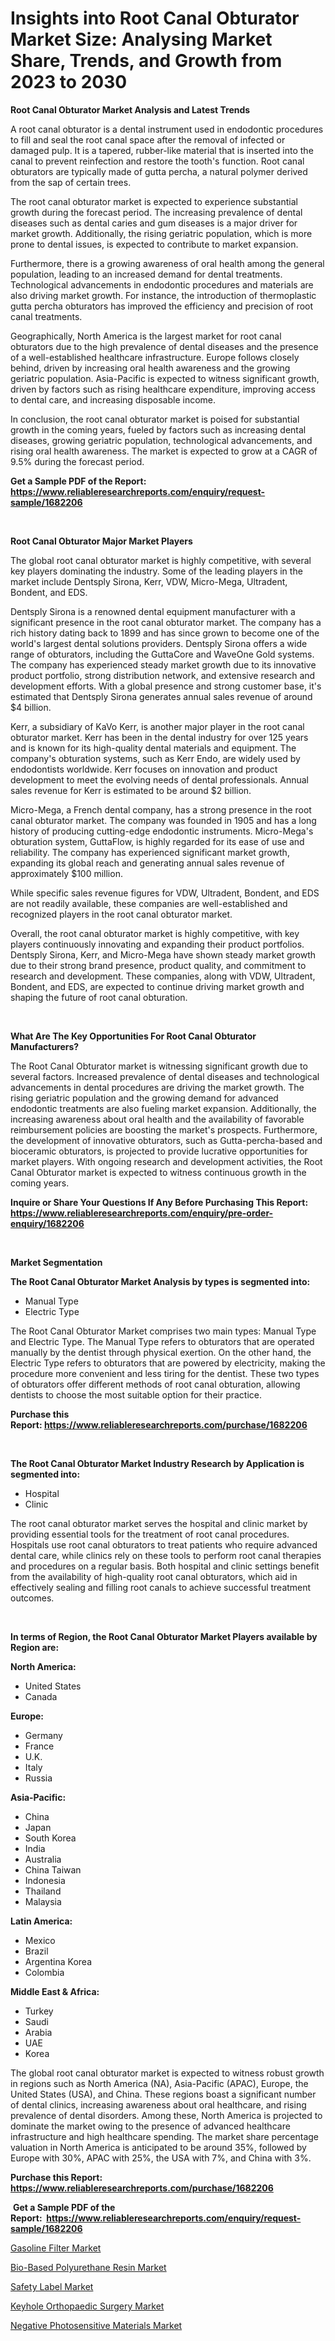 <p><h1>Insights into Root Canal Obturator Market Size: Analysing Market Share, Trends, and Growth from 2023 to 2030</h1></p><p><strong>Root Canal Obturator Market Analysis and Latest Trends</strong></p>
<p><p>A root canal obturator is a dental instrument used in endodontic procedures to fill and seal the root canal space after the removal of infected or damaged pulp. It is a tapered, rubber-like material that is inserted into the canal to prevent reinfection and restore the tooth's function. Root canal obturators are typically made of gutta percha, a natural polymer derived from the sap of certain trees.</p><p>The root canal obturator market is expected to experience substantial growth during the forecast period. The increasing prevalence of dental diseases such as dental caries and gum diseases is a major driver for market growth. Additionally, the rising geriatric population, which is more prone to dental issues, is expected to contribute to market expansion.</p><p>Furthermore, there is a growing awareness of oral health among the general population, leading to an increased demand for dental treatments. Technological advancements in endodontic procedures and materials are also driving market growth. For instance, the introduction of thermoplastic gutta percha obturators has improved the efficiency and precision of root canal treatments.</p><p>Geographically, North America is the largest market for root canal obturators due to the high prevalence of dental diseases and the presence of a well-established healthcare infrastructure. Europe follows closely behind, driven by increasing oral health awareness and the growing geriatric population. Asia-Pacific is expected to witness significant growth, driven by factors such as rising healthcare expenditure, improving access to dental care, and increasing disposable income.</p><p>In conclusion, the root canal obturator market is poised for substantial growth in the coming years, fueled by factors such as increasing dental diseases, growing geriatric population, technological advancements, and rising oral health awareness. The market is expected to grow at a CAGR of 9.5% during the forecast period.</p></p>
<p><strong>Get a Sample PDF of the Report:&nbsp; <a href="https://www.reliableresearchreports.com/enquiry/request-sample/1682206">https://www.reliableresearchreports.com/enquiry/request-sample/1682206</a></strong></p>
<p>&nbsp;</p>
<p><strong>Root Canal Obturator Major Market Players</strong></p>
<p><p>The global root canal obturator market is highly competitive, with several key players dominating the industry. Some of the leading players in the market include Dentsply Sirona, Kerr, VDW, Micro-Mega, Ultradent, Bondent, and EDS.</p><p>Dentsply Sirona is a renowned dental equipment manufacturer with a significant presence in the root canal obturator market. The company has a rich history dating back to 1899 and has since grown to become one of the world's largest dental solutions providers. Dentsply Sirona offers a wide range of obturators, including the GuttaCore and WaveOne Gold systems. The company has experienced steady market growth due to its innovative product portfolio, strong distribution network, and extensive research and development efforts. With a global presence and strong customer base, it's estimated that Dentsply Sirona generates annual sales revenue of around $4 billion.</p><p>Kerr, a subsidiary of KaVo Kerr, is another major player in the root canal obturator market. Kerr has been in the dental industry for over 125 years and is known for its high-quality dental materials and equipment. The company's obturation systems, such as Kerr Endo, are widely used by endodontists worldwide. Kerr focuses on innovation and product development to meet the evolving needs of dental professionals. Annual sales revenue for Kerr is estimated to be around $2 billion.</p><p>Micro-Mega, a French dental company, has a strong presence in the root canal obturator market. The company was founded in 1905 and has a long history of producing cutting-edge endodontic instruments. Micro-Mega's obturation system, GuttaFlow, is highly regarded for its ease of use and reliability. The company has experienced significant market growth, expanding its global reach and generating annual sales revenue of approximately $100 million.</p><p>While specific sales revenue figures for VDW, Ultradent, Bondent, and EDS are not readily available, these companies are well-established and recognized players in the root canal obturator market.</p><p>Overall, the root canal obturator market is highly competitive, with key players continuously innovating and expanding their product portfolios. Dentsply Sirona, Kerr, and Micro-Mega have shown steady market growth due to their strong brand presence, product quality, and commitment to research and development. These companies, along with VDW, Ultradent, Bondent, and EDS, are expected to continue driving market growth and shaping the future of root canal obturation.</p></p>
<p>&nbsp;</p>
<p><strong>What Are The Key Opportunities For Root Canal Obturator Manufacturers?</strong></p>
<p><p>The Root Canal Obturator market is witnessing significant growth due to several factors. Increased prevalence of dental diseases and technological advancements in dental procedures are driving the market growth. The rising geriatric population and the growing demand for advanced endodontic treatments are also fueling market expansion. Additionally, the increasing awareness about oral health and the availability of favorable reimbursement policies are boosting the market's prospects. Furthermore, the development of innovative obturators, such as Gutta-percha-based and bioceramic obturators, is projected to provide lucrative opportunities for market players. With ongoing research and development activities, the Root Canal Obturator market is expected to witness continuous growth in the coming years.</p></p>
<p><strong>Inquire or Share Your Questions If Any Before Purchasing This Report: <a href="https://www.reliableresearchreports.com/enquiry/pre-order-enquiry/1682206">https://www.reliableresearchreports.com/enquiry/pre-order-enquiry/1682206</a></strong></p>
<p>&nbsp;</p>
<p><strong>Market Segmentation</strong></p>
<p><strong>The Root Canal Obturator Market Analysis by types is segmented into:</strong></p>
<p><ul><li>Manual Type</li><li>Electric Type</li></ul></p>
<p><p>The Root Canal Obturator Market comprises two main types: Manual Type and Electric Type. The Manual Type refers to obturators that are operated manually by the dentist through physical exertion. On the other hand, the Electric Type refers to obturators that are powered by electricity, making the procedure more convenient and less tiring for the dentist. These two types of obturators offer different methods of root canal obturation, allowing dentists to choose the most suitable option for their practice.</p></p>
<p><strong>Purchase this Report:&nbsp;<a href="https://www.reliableresearchreports.com/purchase/1682206">https://www.reliableresearchreports.com/purchase/1682206</a></strong></p>
<p>&nbsp;</p>
<p><strong>The Root Canal Obturator Market Industry Research by Application is segmented into:</strong></p>
<p><ul><li>Hospital</li><li>Clinic</li></ul></p>
<p><p>The root canal obturator market serves the hospital and clinic market by providing essential tools for the treatment of root canal procedures. Hospitals use root canal obturators to treat patients who require advanced dental care, while clinics rely on these tools to perform root canal therapies and procedures on a regular basis. Both hospital and clinic settings benefit from the availability of high-quality root canal obturators, which aid in effectively sealing and filling root canals to achieve successful treatment outcomes.</p></p>
<p>&nbsp;</p>
<p><strong>In terms of Region, the Root Canal Obturator Market Players available by Region are:</strong></p>
<p>
    <p> <strong> North America: </strong>
        <ul>
            <li>United States</li>
            <li>Canada</li>
        </ul>
        </p> 
    <p> <strong> Europe: </strong>
        <ul>
            <li>Germany</li>
            <li>France</li>
            <li>U.K.</li>
            <li>Italy</li>
            <li>Russia</li>
        </ul>
        </p> 
    <p> <strong> Asia-Pacific: </strong>
        <ul>
            <li>China</li>
            <li>Japan</li>
            <li>South Korea</li>
            <li>India</li>
            <li>Australia</li>
            <li>China Taiwan</li>
            <li>Indonesia</li>
            <li>Thailand</li>
            <li>Malaysia</li>
        </ul>
        </p> 
    <p> <strong> Latin America: </strong>
        <ul>
            <li>Mexico</li>
            <li>Brazil</li>
            <li>Argentina Korea</li>
            <li>Colombia</li>
        </ul>
        </p> 
    <p> <strong> Middle East & Africa: </strong>
        <ul>
            <li>Turkey</li>
            <li>Saudi</li>
            <li>Arabia</li>
            <li>UAE</li>
            <li>Korea</li>
        </ul>
    </p>
    </p>
<p><p>The global root canal obturator market is expected to witness robust growth in regions such as North America (NA), Asia-Pacific (APAC), Europe, the United States (USA), and China. These regions boast a significant number of dental clinics, increasing awareness about oral healthcare, and rising prevalence of dental disorders. Among these, North America is projected to dominate the market owing to the presence of advanced healthcare infrastructure and high healthcare spending. The market share percentage valuation in North America is anticipated to be around 35%, followed by Europe with 30%, APAC with 25%, the USA with 7%, and China with 3%.</p></p>
<p><strong>Purchase this Report: <a href="https://www.reliableresearchreports.com/purchase/1682206">https://www.reliableresearchreports.com/purchase/1682206</a></strong></p>
<p>&nbsp;<strong>Get a Sample PDF of the Report:&nbsp;&nbsp;<a href="https://www.reliableresearchreports.com/enquiry/request-sample/1682206">https://www.reliableresearchreports.com/enquiry/request-sample/1682206</a></strong></p>
<p><strong></strong></p>
<p><p><a href="https://github.com/dziulagalemab/Market-Research-Report-List-1/blob/main/gasoline-filter-market.md">Gasoline Filter Market</a></p><p><a href="https://www.linkedin.com/pulse/bio-based-polyurethane-resin-market-research-report-unlocks/">Bio-Based Polyurethane Resin Market</a></p><p><a href="https://medium.com/@gabriellemcgrath66/safety-label-market-size-growth-forecast-2023-2030-53993ddee1d3">Safety Label Market</a></p><p><a href="https://medium.com/@sheilahaley2023/keyhole-orthopaedic-surgery-market-furnishes-information-on-market-share-market-trends-and-market-d8a45de87530">Keyhole Orthopaedic Surgery Market</a></p><p><a href="https://www.linkedin.com/pulse/negative-photosensitive-materials-market-size-share-global/">Negative Photosensitive Materials Market</a></p></p>